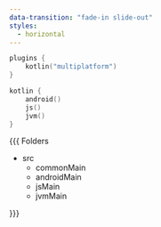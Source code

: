 ```yaml
---
data-transition: "fade-in slide-out"
styles:
  - horizontal
---
```


```kotlin
plugins {
    kotlin("multiplatform")
}

kotlin {
    android()
    js()
    jvm()
}
```

{{{ Folders
* src
  * commonMain
  * androidMain
  * jsMain
  * jvmMain

}}}

